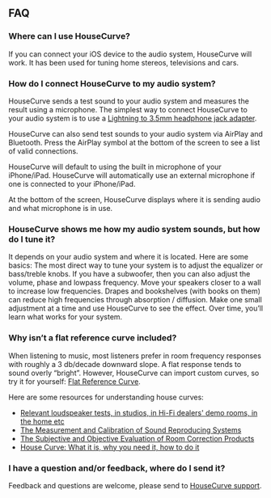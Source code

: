 ## FAQ

### Where can I use HouseCurve?
If you can connect your iOS device to the audio system, HouseCurve will work.  It has been used for tuning home stereos, televisions and cars. 

### How do I connect HouseCurve to my audio system?
HouseCurve sends a test sound to your audio system and measures the result using a microphone.  The simplest way to connect HouseCurve to your audio system is to use a [Lightning to 3.5mm headphone jack adapter](https://www.apple.com/ca/shop/product/MMX62AM/A/lightning-to-35mm-headphone-jack-adapter).

HouseCurve can also send test sounds to your audio system via AirPlay and Bluetooth.  Press the AirPlay symbol at the bottom of the screen to see a list of valid connections.

HouseCurve will default to using the built in microphone of your iPhone/iPad.  HouseCurve will automatically use an external microphone if one is connected to your iPhone/iPad.

At the bottom of the screen, HouseCurve displays where it is sending audio and what microphone is in use.

### HouseCurve shows me how my audio system sounds, but how do I tune it?
It depends on your audio system and where it is located.  Here are some basics: The most direct way to tune your system is to adjust the equalizer or bass/treble knobs.  If you have a subwoofer, then you can also adjust the volume, phase and lowpass frequency.  Move your speakers closer to a wall to increase low frequencies.  Drapes and bookshelves (with books on them) can reduce high frequencies through absorption / diffusion.  Make one small adjustment at a time and use HouseCurve to see the effect.  Over time, you’ll learn what works for your system.

### Why isn’t a flat reference curve included?
When listening to music, most listeners prefer in room frequency responses with roughly a 3 db/decade downward slope.  A flat response tends to sound overly “bright”.  However, HouseCurve can import custom curves, so try it for yourself: [Flat Reference Curve](/examples/flat.txt).

Here are some resources for understanding house curves:
* [Relevant loudspeaker tests, in studios, in Hi-Fi dealers' demo rooms, in the home etc](https://www.bksv.com/media/doc/17-197.pdf)
* [The Measurement and Calibration of Sound Reproducing Systems](http://www.aes.org/e-lib/browse.cfm?elib=17839)
* [The Subjective and Objective Evaluation of Room Correction Products](https://seanolive.blogspot.com/2009/11/subjective-and-objective-evaluation-of.html)
* [House Curve: What it is, why you need it, how to do it](https://www.hometheatershack.com/forums/rew-forum/96-house-curve-what-why-you-need-how-do.html)

### I have a question and/or feedback, where do I send it?
Feedback and questions are welcome, please send to [HouseCurve support](mailto:support@housecurve.com).

